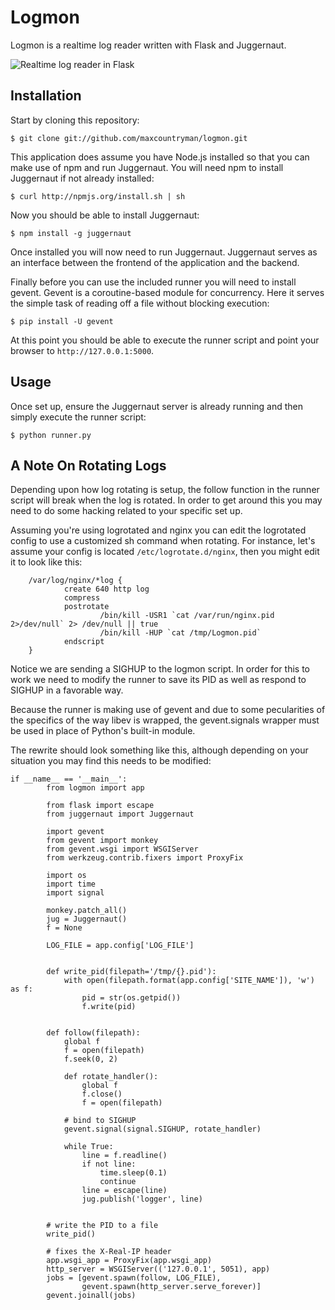 # Logmon

Logmon is a realtime log reader written with Flask and Juggernaut.

![Realtime log reader in Flask](http://f.cl.ly/items/113H1p1T2C3D251p2z1o/Screen%20Shot%202011-12-26%20at%207.35.52%20AM.png "Logmon")

## Installation

Start by cloning this repository:

    $ git clone git://github.com/maxcountryman/logmon.git

This application does assume you have Node.js installed so that you can make
use of npm and run Juggernaut. You will need npm to install Juggernaut if not
already installed:

    $ curl http://npmjs.org/install.sh | sh

Now you should be able to install Juggernaut:

    $ npm install -g juggernaut 

Once installed you will now need to run Juggernaut. Juggernaut serves as an
interface between the frontend of the application and the backend.

Finally before you can use the included runner you will need to install gevent.
Gevent is a coroutine-based module for concurrency. Here it serves the simple
task of reading off a file without blocking execution:

    $ pip install -U gevent

At this point you should be able to execute the runner script and point your
browser to `http://127.0.0.1:5000`.

## Usage

Once set up, ensure the Juggernaut server is already running and then simply
execute the runner script:

    $ python runner.py
    
## A Note On Rotating Logs

Depending upon how log rotating is setup, the follow function in the runner 
script will break when the log is rotated. In order to get around this you 
may need to do some hacking related to your specific set up. 

Assuming you're using logrotated and nginx you can edit the logrotated 
config to use a customized sh command when rotating. For instance, let's 
assume your config is located `/etc/logrotate.d/nginx`, then you might 
edit it to look like this:
    
        /var/log/nginx/*log {
                create 640 http log
                compress
                postrotate
                        /bin/kill -USR1 `cat /var/run/nginx.pid 2>/dev/null` 2> /dev/null || true
                        /bin/kill -HUP `cat /tmp/Logmon.pid`
                endscript
        }

Notice we are sending a SIGHUP to the logmon script. In order for this 
to work we need to modify the runner to save its PID as well as 
respond to SIGHUP in a favorable way.

Because the runner is making use of gevent and due to some pecularities 
of the specifics of the way libev is wrapped, the gevent.signals 
wrapper must be used in place of Python's built-in module.

The rewrite should look something like this, although depending on your 
situation you may find this needs to be modified:

    if __name__ == '__main__':
            from logmon import app
            
            from flask import escape
            from juggernaut import Juggernaut
            
            import gevent
            from gevent import monkey
            from gevent.wsgi import WSGIServer
            from werkzeug.contrib.fixers import ProxyFix
            
            import os
            import time
            import signal
            
            monkey.patch_all()
            jug = Juggernaut()
            f = None
            
            LOG_FILE = app.config['LOG_FILE']
            
            
            def write_pid(filepath='/tmp/{}.pid'):
                with open(filepath.format(app.config['SITE_NAME']), 'w') as f:
                    pid = str(os.getpid())
                    f.write(pid)
            
            
            def follow(filepath):
                global f
                f = open(filepath)
                f.seek(0, 2)
                
                def rotate_handler():
                    global f
                    f.close()
                    f = open(filepath)
                
                # bind to SIGHUP
                gevent.signal(signal.SIGHUP, rotate_handler)
                
                while True:
                    line = f.readline()
                    if not line:
                        time.sleep(0.1)
                        continue
                    line = escape(line)
                    jug.publish('logger', line)
            
            
            # write the PID to a file
            write_pid()
            
            # fixes the X-Real-IP header
            app.wsgi_app = ProxyFix(app.wsgi_app)
            http_server = WSGIServer(('127.0.0.1', 5051), app)
            jobs = [gevent.spawn(follow, LOG_FILE),
                    gevent.spawn(http_server.serve_forever)]
            gevent.joinall(jobs)

